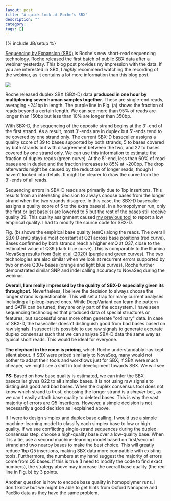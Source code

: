 ```yaml
---
layout: post
title: "A quick look at Roche's SBX"
description: ""
category: 
tags: []
---
```

{% include JB/setup %}

[Sequencing by Expansion (SBX)][sbx] is Roche's new short-read sequencing technology.
Roche released the first batch of public SBX data after a webinar yesterday.
This blog post provides my impression with the data.
If you are interested in SBX, I *highly* recommend watching the recording of the webinar,
as it contains a lot more information than this blog post.

![][fig]

Roche released duplex SBX (SBX-D) data **produced in one hour by multiplexing seven human samples together**.
These are single-end reads, averaging ~241bp in length.
The purple line in Fig. (a) shows the fraction of reads beyond a certain length.
We can see more than 95% of reads are longer than 150bp but less than 10% are longer than 350bp.

With SBX-D, the sequencing of the opposite strand begins at the 3'-end of the first strand.
As a result, most 3'-ends are in duplex but 5'-ends tend to be covered by one strand only.
The current SBX-D basecaller assigns a quality score of 39 to bases supported by both strands,
5 to bases covered by both strands but with disagreement between the two,
and 22 to bases covered by one strand only.
We can use this information to estimate the fraction of duplex reads (green curve).
At the 5'-end, less than 60% of read bases are in duplex
and the fraction increases to 85% at ~200bp.
The drop afterwards might be caused by the reduction of longer reads, though I haven't looked into details.
It might be clearer to draw the curve from the 3'-ends of all reads.

Sequencing errors in SBX-D reads are primarily due to 1bp insertions.
This results from an interesting decision to always choose bases from the longer strand when the two strands disagree.
In this case, the SBX-D basecaller assigns a quality score of 5 to the extra base(s).
In a homopolymer run, only the first or last base(s) are lowered to 5 but the rest of the bases still receive quality 39.
This quality assignment caused [my previous tool][mapchk] to report a low empirical quality.
I had to modify the source code for SBX-D.

Fig. (b) shows the empirical base quality (emQ) along the reads.
The overall SBX-D emQ stays almost constant at Q21 across base positions (red curve).
Bases confirmed by both strands reach a higher emQ at Q37, close to the estimated value of Q39 (dark blue curve).
This is comparable to the Illumina NovaSeq results from [Baid et al (2020)][ns-data] (purple and green curves).
The two technologies are also similar when we look at recurrent errors supported by two or more Q30+ bases (orange and light blue curves).
Roche further demonstrated similar SNP and indel calling accuracy to NovaSeq during the webinar.

**Overall, I am really impressed by the quality of SBX-D especially given its throughput.**
Nevertheless, I believe the decision to always choose the longer strand is questionable.
This will set a trap for many current analyses including all pileup-based ones.
While DeepVariant can learn the pattern and GATK can be tuned, they are only part of the ecosystem.
I have seen sequencing technologies that produced data of special structures or features,
but successful ones more often generate "ordinary" data.
In case of SBX-D, the basecaller doesn't distinguish good from bad bases based on raw signals.
I suspect it is possible to use raw signals to generate accurate duplex consensus
such that we can analyze SBX-D data the same way as typical short reads.
This would be ideal for everyone.

**The elephant in the room is pricing**, which Roche understandably has kept silent about.
If SBX were priced similarly to NovaSeq, many would not bother to adapt their tools and workflows just for SBX;
if SBX were much cheaper, we might see a shift in tool development towards SBX.
We will see.

**PS:** Based on how base quality is estimated, we can infer the SBX basecaller gives Q22 to all simplex bases.
It is not using raw signals to distinguish good and bad bases.
When the duplex consensus tool does not know which strand to trust,
choosing the longer strand is a *simpler* bet,
as we can't easily attach base quality to deleted bases.
This is why the vast majority of errors are Q5 insertions.
However, a simple decision is not necessarily a good decision as I explained above.

If I were to design simplex and duplex base calling,
I would use a simple machine-learning model to classify each simplex base to low or high quality.
If we see conflicting single-strand sequences during the duplex consensus step,
choose a high-quality base over a low-quality base.
When it is a tie, use a second machine-learning model
based on first/second strand and two nearby bases to make the best choice.
This will greatly reduce 1bp Q5 insertions, making SBX data more compatible with existing tools.
Furthermore, the numbers at my hand suggest the majority of errors come from Q5 bases.
If this is true (I need to modify the code to find exact numbers),
the strategy above may increase the overall base quality (the red line in Fig. b) by 3 points.

Another question is how to encode base quality in homopolymer runs.
I don't know but we might be able to get hints from Oxford Nanopore and PacBio data as they have the same problem.

[sbx]: https://sequencing.roche.com/us/en/article-listing/sequencing-platform-technologies.html
[mapchk]: https://github.com/lh3/htsbox/blob/lite/mapchk.c
[ns-data]: https://www.biorxiv.org/content/10.1101/2020.12.11.422022v1
[fig]: https://i.ibb.co/1f50pSyF/Screenshot-2025-09-11-at-20-25-15.png
